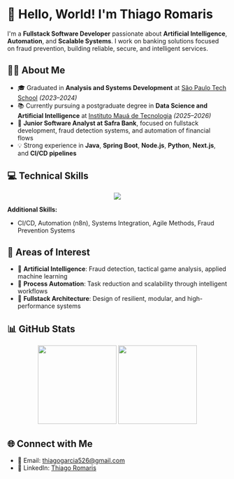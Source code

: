 # 👋 Hello, World! I'm Thiago Romaris

I'm a **Fullstack Software Developer** passionate about **Artificial Intelligence**, **Automation**, and **Scalable Systems**. I work on banking solutions focused on fraud prevention, building reliable, secure, and intelligent services.

## 👨‍💻 About Me

- 🎓 Graduated in **Analysis and Systems Development** at [São Paulo Tech School](https://www.sptech.school/) *(2023–2024)*
- 📚 Currently pursuing a postgraduate degree in **Data Science and Artificial Intelligence** at [Instituto Mauá de Tecnologia](https://www.maua.br/) *(2025–2026)*
- 💼 **Junior Software Analyst at Safra Bank**, focused on fullstack development, fraud detection systems, and automation of financial flows
- 💡 Strong experience in **Java**, **Spring Boot**, **Node.js**, **Python**, **Next.js**, and **CI/CD pipelines**

## 💻 Technical Skills

<p align="center">
  <a href="https://skillicons.dev">
    <img src="https://skillicons.dev/icons?i=java,spring,python,nodejs,nextjs,ts,html,css,redis,mysql,mongodb,git,jenkins,docker&perline=8" />
  </a>
</p>

**Additional Skills:**  
- CI/CD, Automation (n8n), Systems Integration, Agile Methods, Fraud Prevention Systems

## 🧠 Areas of Interest

- 🤖 **Artificial Intelligence**: Fraud detection, tactical game analysis, applied machine learning  
- 🔁 **Process Automation**: Task reduction and scalability through intelligent workflows  
- 🧩 **Fullstack Architecture**: Design of resilient, modular, and high-performance systems

## 📊 GitHub Stats

<div align="center">
  <img height="180em" src="https://github-readme-stats.vercel.app/api?username=thigarcias&show_icons=true&theme=transparent"/>
  <img height="180em" src="https://github-readme-stats.vercel.app/api/top-langs/?username=thigarcias&layout=compact&langs_count=16&theme=transparent"/>
</div>

## 🌐 Connect with Me

- 📧 Email: [thiagogarcia526@gmail.com](mailto:thiagogarcia526@gmail.com)  
- 💼 LinkedIn: [Thiago Romaris](https://www.linkedin.com/in/thiago-romaris/)
